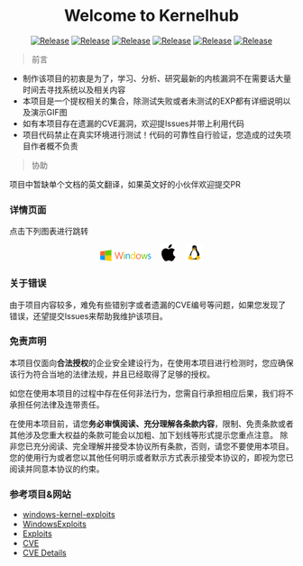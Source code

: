  <h1 align="center" >Welcome to Kernelhub</h1>
 <p align="center">
    <a href="https://github.com/Ascotbe/Kernelhub"><img alt="Release" src="https://img.shields.io/badge/Ascotbe-Kernelhub-green"></a>
     <a href="https://github.com/Ascotbe/Kernelhub"><img alt="Release" src="https://visitor-badge.glitch.me/badge?page_id=https://github.com/Ascotbe/Kernelhub/README.md"></a>
    <a href="https://github.com/Ascotbe/Kernelhub"><img alt="Release" src="https://img.shields.io/badge/LICENSE-GPL-ff69b4"></a>
	<a href="https://github.com/Ascotbe/Kernelhub/stargazers"><img alt="Release" src="https://img.shields.io/github/stars/ascotbe/Kernelhub.svg"></a>
	<a href="https://github.com/Ascotbe/Medusa"><img alt="Release" src="https://img.shields.io/badge/scope-2000—2021-success"></a>
     <a href="https://github.com/Ascotbe/Medusa"><img alt="Release" src="https://img.shields.io/github/repo-size/Ascotbe/Kernelhub"></a>
 </p>




> 前言

- 制作该项目的初衷是为了，学习、分析、研究最新的内核漏洞不在需要话大量时间去寻找系统以及相关内容
- 本项目是一个提权相关的集合，除测试失败或者未测试的EXP都有详细说明以及演示GIF图
- 如有本项目存在遗漏的CVE漏洞，欢迎提Issues并带上利用代码
- 项目代码禁止在真实环境进行测试！代码的可靠性自行验证，您造成的过失项目作者概不负责

> 协助

项目中暂缺单个文档的英文翻译，如果英文好的小伙伴欢迎提交PR

### 详情页面

点击下列图表进行跳转

 <p align="center">
   <a href="http://kernelhub.ascotbe.com/Windows/Docs/"><img src="https://raw.githubusercontent.com/Ascotbe/Image/master/Kernelhub/Windows_icon.png" style="zoom:30%;" /></a>&nbsp; &nbsp; 
   <a href="http://kernelhub.ascotbe.com/macOS/Docs/"><img src="https://raw.githubusercontent.com/Ascotbe/Image/master/Kernelhub/macos_icon.png" style="zoom:10%;" /></a>&nbsp; &nbsp; 
   <a href="http://kernelhub.ascotbe.com/Linux/Docs/"><img src="https://raw.githubusercontent.com/Ascotbe/Image/master/Kernelhub/linux_icon.png" style="zoom:10%;" /></a> 
</p>

### 关于错误

由于项目内容较多，难免有些错别字或者遗漏的CVE编号等问题，如果您发现了错误，还望提交Issues来帮助我维护该项目。

### 免责声明

本项目仅面向**合法授权**的企业安全建设行为，在使用本项目进行检测时，您应确保该行为符合当地的法律法规，并且已经取得了足够的授权。

如您在使用本项目的过程中存在任何非法行为，您需自行承担相应后果，我们将不承担任何法律及连带责任。

在使用本项目前，请您**务必审慎阅读、充分理解各条款内容**，限制、免责条款或者其他涉及您重大权益的条款可能会以加粗、加下划线等形式提示您重点注意。 除非您已充分阅读、完全理解并接受本协议所有条款，否则，请您不要使用本项目。您的使用行为或者您以其他任何明示或者默示方式表示接受本协议的，即视为您已阅读并同意本协议的约束。


### 参考项目&网站

- [windows-kernel-exploits](https://github.com/SecWiki/windows-kernel-exploits)
- [WindowsExploits](https://github.com/abatchy17/WindowsExploits)
- [Exploits](https://github.com/WindowsExploits/Exploits)
- [CVE](https://cve.mitre.org)
- [CVE Details](https://www.cvedetails.com/)

